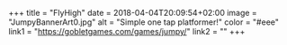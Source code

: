 +++
title = "FlyHigh"
date = 2018-04-04T20:09:54+02:00
image = "JumpyBannerArt0.jpg"
alt = "Simple one tap platformer!"
color = "#eee"
link1 = "https://gobletgames.com/games/jumpy/"
link2 = ""
+++